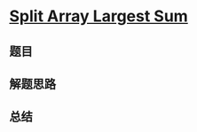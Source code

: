 # [Split Array Largest Sum](https://leetcode.com/problems/split-array-largest-sum/)
## 题目


## 解题思路


## 总结


